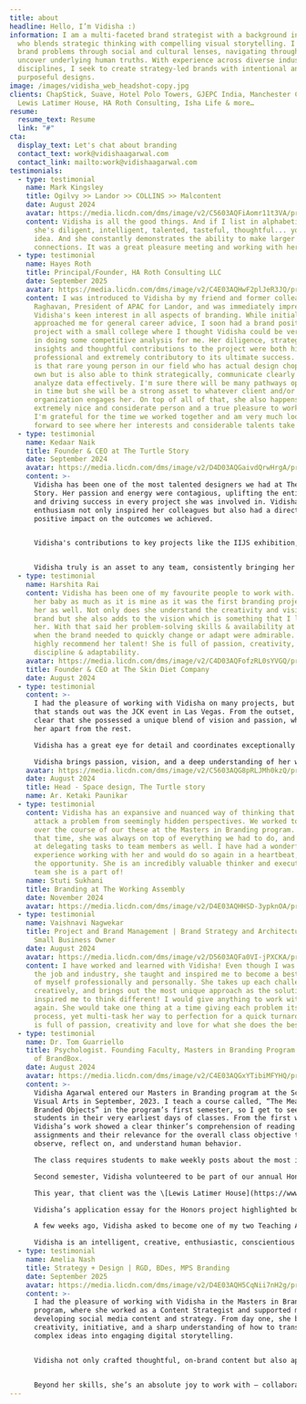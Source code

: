```yaml
---
title: about
headline: Hello, I’m Vidisha :)
information: I am a multi-faceted brand strategist with a background in design
  who blends strategic thinking with compelling visual storytelling. I interpret
  brand problems through social and cultural lenses, navigating through data to
  uncover underlying human truths. With experience across diverse industries and
  disciplines, I seek to create strategy-led brands with intentional and
  purposeful designs.
image: /images/vidisha_web_headshot-copy.jpg
clients: ChapStick, Suave, Hotel Polo Towers, GJEPC India, Manchester City FC,
  Lewis Latimer House, HA Roth Consulting, Isha Life & more…
resume:
  resume_text: Resume
  link: "#"
cta:
  display_text: Let's chat about branding
  contact_text: work@vidishaagarwal.com
  contact_link: mailto:work@vidishaagarwal.com
testimonials:
  - type: testimonial
    name: Mark Kingsley
    title: Ogilvy >> Landor >> COLLINS >> Malcontent
    date: August 2024
    avatar: https://media.licdn.com/dms/image/v2/C5603AQFiAomr11t3VA/profile-displayphoto-shrink_800_800/profile-displayphoto-shrink_800_800/0/1516353085843?e=1763596800&v=beta&t=0P83cWc-nP85yl_mcaiXJS3OcSkf8w-erYZqpwJtHDM
    content: Vidisha is all the good things. And if I list in alphabetical order...
      she's diligent, intelligent, talented, tasteful, thoughtful... you get the
      idea. And she constantly demonstrates the ability to make larger
      connections. It was a great pleasure meeting and working with her.
  - type: testimonial
    name: Hayes Roth
    title: Principal/Founder, HA Roth Consulting LLC
    date: September 2025
    avatar: https://media.licdn.com/dms/image/v2/C4E03AQHwF2plJeR3JQ/profile-displayphoto-shrink_800_800/profile-displayphoto-shrink_800_800/0/1517736977739?e=1761177600&v=beta&t=3Wk_afOLQeI2sMJNNibGokPslsNfcEA-vxQCai5oAak
    content: I was introduced to Vidisha by my friend and former colleague Lulu
      Raghavan, President of APAC for Landor, and was immediately impressed by
      Vidisha's keen interest in all aspects of branding. While initially she
      approached me for general career advice, I soon had a brand positioning
      project with a small college where I thought Vidisha could be very helpful
      in doing some competitive analysis for me. Her diligence, strategic
      insights and thoughtful contributions to the project were both highly
      professional and extremely contributory to its ultimate success. Vidisha
      is that rare young person in our field who has actual design chops of her
      own but is also able to think strategically, communicate clearly and
      analyze data effectively. I'm sure there will be many pathways open to her
      in time but she will be a strong asset to whatever client and/or
      organization engages her. On top of all of that, she also happens to be an
      extremely nice and considerate person and a true pleasure to work with.
      I'm grateful for the time we worked together and am very much looking
      forward to see where her interests and considerable talents take her!
  - type: testimonial
    name: Kedaar Naik
    title: Founder & CEO at The Turtle Story
    date: September 2024
    avatar: https://media.licdn.com/dms/image/v2/D4D03AQGaivdQrwHrgA/profile-displayphoto-shrink_800_800/profile-displayphoto-shrink_800_800/0/1721572302211?e=1763596800&v=beta&t=QY_vLFOknAkpkY01EfEGW_5zjH8S8pJ1r2JfqWHr6Kg
    content: >-
      Vidisha has been one of the most talented designers we had at The Turtle
      Story. Her passion and energy were contagious, uplifting the entire team
      and driving success in every project she was involved in. Vidisha's
      enthusiasm not only inspired her colleagues but also had a direct and
      positive impact on the outcomes we achieved.


      Vidisha's contributions to key projects like the IIJS exhibition, Smile Tribe, and TSDC have been invaluable. For a young designer with just a couple of years of experience, Vidisha demonstrates remarkable maturity in her thought process. Her ability to grasp complex design requirements is truly commendable. What really sets her apart, though, is her calm and composed approach towards any challenging situation—always with a smile. It's no surprise that she quickly became a favorite amongst our clients.


      Vidisha truly is an asset to any team, consistently bringing her fine blend of creativity, professionalism, and a client-focused approach.
  - type: testimonial
    name: Harshita Rai
    content: Vidisha has been one of my favourite people to work with. My brand is
      her baby as much as it is mine as it was the first branding project for
      her as well. Not only does she understand the creativity and vision of the
      brand but she also adds to the vision which is something that I love about
      her. With that said her problem-solving skills & availability at times
      when the brand needed to quickly change or adapt were admirable. I would
      highly recommend her talent! She is full of passion, creativity,
      discipline & adaptability.
    avatar: https://media.licdn.com/dms/image/v2/C4D03AQFofzRL0sYVGQ/profile-displayphoto-shrink_800_800/profile-displayphoto-shrink_800_800/0/1655118276038?e=1763596800&v=beta&t=D9AcM7hH_4FKVqe_FHJmcWVBn8aPFQcvpwGptDvgNsQ
    title: Founder & CEO at The Skin Diet Company
    date: August 2024
  - type: testimonial
    content: >-
      I had the pleasure of working with Vidisha on many projects, but the one
      that stands out was the JCK event in Las Vegas. From the outset, it was
      clear that she possessed a unique blend of vision and passion, which set
      her apart from the rest.

      Vidisha has a great eye for detail and coordinates exceptionally well with vendors. During the JCK, Las Vegas event, her ability to truly grasp the space and understand the intricacies of the project contributed immensely in making it a smooth experience . She didn’t just look at the big picture; she saw the details, ensuring that everything aligned perfectly.

      Vidisha brings passion, vision, and a deep understanding of her work to the table, making her an invaluable asset to any team. I highly recommend her to anyone seeking someone who can both lead and contribute meaningfully to any project.
    avatar: https://media.licdn.com/dms/image/v2/C5603AQG8pRLJMh0kzQ/profile-displayphoto-shrink_800_800/profile-displayphoto-shrink_800_800/0/1517745188012?e=1763596800&v=beta&t=abD6Na9KG-TTEQMtZHHl_vaObGM6dwJRjx7WklUaz78
    date: August 2024
    title: Head - Space design, The Turtle story
    name: Ar. Ketaki Paunikar
  - type: testimonial
    content: Vidisha has an expansive and nuanced way of thinking that allows her to
      attack a problem from seemingly hidden perspectives. We worked together
      over the course of our these at the Masters in Branding program. During
      that time, she was always on top of everything we had to do, and was great
      at delegating tasks to team members as well. I have had a wonderful
      experience working with her and would do so again in a heartbeat, given
      the opportunity. She is an incredibly valuable thinker and executer in any
      team she is a part of!
    name: Stuti Sukhani
    title: Branding at The Working Assembly
    date: November 2024
    avatar: https://media.licdn.com/dms/image/v2/D4E03AQHHSD-3ypknOA/profile-displayphoto-shrink_800_800/B4EZYBGJb0HYAk-/0/1743775111466?e=1763596800&v=beta&t=CR1YIub-2UUFIuIxalx3XIDRM4kpgLhABhWXn_68w_c
  - type: testimonial
    name: Vaishnavi Nagwekar
    title: Project and Brand Management | Brand Strategy and Architecture | Aspiring
      Small Business Owner
    date: August 2024
    avatar: https://media.licdn.com/dms/image/v2/D5603AQFa0VI-jPXCKA/profile-displayphoto-shrink_400_400/profile-displayphoto-shrink_400_400/0/1714723604222?e=1763596800&v=beta&t=yOPhTfKCa7ohUosjf0dTA_wzsSz_Il0dpVXCogmmNWQ
    content: I have worked and learned with Vidisha! Even though I was a newbie in
      the job and industry, she taught and inspired me to become a best version
      of myself professionally and personally. She takes up each challenge
      creatively, and brings out the most unique approach as the solution. She
      inspired me to think different! I would give anything to work with her
      again. She would take one thing at a time giving each problem its own
      process, yet multi-task her way to perfection for a quick turnaround. She
      is full of passion, creativity and love for what she does the best!
  - type: testimonial
    name: Dr. Tom Guarriello
    title: Psychologist. Founding Faculty, Masters in Branding Program SVA. Co-host
      of BrandBox.
    date: August 2024
    avatar: https://media.licdn.com/dms/image/v2/C4E03AQGxYTibiMFYHQ/profile-displayphoto-shrink_400_400/profile-displayphoto-shrink_400_400/0/1593551416265?e=1763596800&v=beta&t=CiisF-0pXee3Pd01wS_wRfFvL5ObcAbm1GvhINLIlBc
    content: >-
      Vidisha Agarwal entered our Masters in Branding program at the School of
      Visual Arts in September, 2023. I teach a course called, “The Meaning of
      Branded Objects” in the program’s first semester, so I get to see all our
      students in their very earliest days of classes. From the first week,
      Vidisha’s work showed a clear thinker’s comprehension of reading
      assignments and their relevance for the overall class objective to
      observe, reflect on, and understand human behavior. 

      The class requires students to make weekly posts about the most interesting brand activity (ad, video, social post) they’ve come upon in the last week. Vidisha’s posts were incisive and showed her semester-long growth in developing a frame of reference on brand psychology. The class’ main project calls on students to explore their own relationships with branded objects. Vidisha’s work in the weekly and long-term assignments was exemplary. I graded her performance as Exceeding Expectations for the semester.

      Second semester, Vidisha volunteered to be part of our annual Honors project. This is an elective course (held on Saturdays, in addition to their five-day-per-week classes) that students apply for based on their interest in the particular project. Honors projects entail working on a re-branding initiative with an actual client company or organization. 

      This year, that client was the \[Lewis Latimer House](https://www.lewislatimerhouse.org/about), a Flushing, Queens museum dedicated to raising public awareness of Latimer’s remarkable life and achievements. Latimer was an African-American son of enslaved parents who went on to extraordinary accomplishments, including being awarded several patents. Among his other inventions, he is credited with perfecting the filament element in Edison’s first lightbulb. 

      Vidisha’s application essay for the Honors project highlighted both her strategic and design talents as well as her passion for calling attention to the accomplishments of a person of color. Vidisha played a key role in developing the project’s strategy and creating the final re-branded design products. She was a confident member of the Honors team’s final presentation to the client’s executive group. The Latimer team was delighted with the results. 

      A few weeks ago, Vidisha asked to become one of my two Teaching Assistants for the Fall, 2024 semester. I enthusiastically accepted her request and look forward to her being a strong member of my teaching team and a key resource for students. 

      Vidisha is an intelligent, creative, enthusiastic, conscientious young woman. She is open to new ideas and eager to learn. Her warm, engaging personality quickly puts others at ease, making her an ideal teammate. She would be a valuable addition to strategic or implementation teams in practically any setting. I give her my highest recommendation.
  - type: testimonial
    name: Amelia Nash
    title: Strategy + Design | RGD, BDes, MPS Branding
    date: September 2025
    avatar: https://media.licdn.com/dms/image/v2/D4E03AQH5CqNii7nH2g/profile-displayphoto-shrink_400_400/B4EZX9YJYdHcAg-/0/1743712720769?e=1763596800&v=beta&t=CEiLnMfy_-uynL0vzYJ5erk3DWeIDG9EO2cADQS6goY
    content: >-
      I had the pleasure of working with Vidisha in the Masters in Branding
      program, where she worked as a Content Strategist and supported me in
      developing social media content and strategy. From day one, she brought
      creativity, initiative, and a sharp understanding of how to translate
      complex ideas into engaging digital storytelling.


      Vidisha not only crafted thoughtful, on-brand content but also approached strategy with a level of curiosity and professionalism that stood out. She asked smart questions, identified opportunities to grow our reach, and consistently delivered high-quality work. Her ability to balance big-picture thinking with the details of execution made her an invaluable collaborator.


      Beyond her skills, she’s an absolute joy to work with — collaborative and deeply committed to producing work that resonates. I have no doubt she’ll make a meaningful impact wherever she goes next, and I highly recommend her for any team looking for a creative thinker and strategic doer in branding and communications.
---
```

